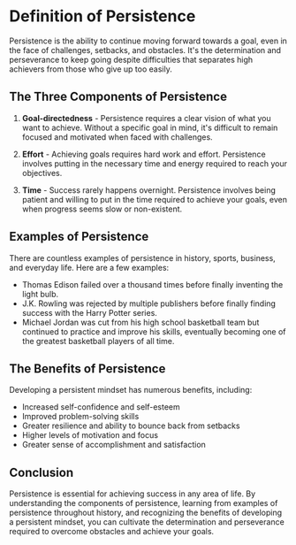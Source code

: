 Definition of Persistence
==========================================================

Persistence is the ability to continue moving forward towards a goal, even in the face of challenges, setbacks, and obstacles. It's the determination and perseverance to keep going despite difficulties that separates high achievers from those who give up too easily.

The Three Components of Persistence
-----------------------------------

1. **Goal-directedness** - Persistence requires a clear vision of what you want to achieve. Without a specific goal in mind, it's difficult to remain focused and motivated when faced with challenges.

2. **Effort** - Achieving goals requires hard work and effort. Persistence involves putting in the necessary time and energy required to reach your objectives.

3. **Time** - Success rarely happens overnight. Persistence involves being patient and willing to put in the time required to achieve your goals, even when progress seems slow or non-existent.

Examples of Persistence
-----------------------

There are countless examples of persistence in history, sports, business, and everyday life. Here are a few examples:

* Thomas Edison failed over a thousand times before finally inventing the light bulb.
* J.K. Rowling was rejected by multiple publishers before finally finding success with the Harry Potter series.
* Michael Jordan was cut from his high school basketball team but continued to practice and improve his skills, eventually becoming one of the greatest basketball players of all time.

The Benefits of Persistence
---------------------------

Developing a persistent mindset has numerous benefits, including:

* Increased self-confidence and self-esteem
* Improved problem-solving skills
* Greater resilience and ability to bounce back from setbacks
* Higher levels of motivation and focus
* Greater sense of accomplishment and satisfaction

Conclusion
----------

Persistence is essential for achieving success in any area of life. By understanding the components of persistence, learning from examples of persistence throughout history, and recognizing the benefits of developing a persistent mindset, you can cultivate the determination and perseverance required to overcome obstacles and achieve your goals.
